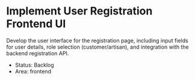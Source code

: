 # Implement User Registration Frontend UI

Develop the user interface for the registration page, including input fields for user details, role selection (customer/artisan), and integration with the backend registration API.

- Status: Backlog
- Area: frontend
